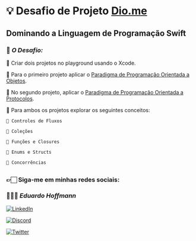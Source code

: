 
# 💡 Desafio de Projeto [Dio.me](https://www.dio.me/)

## Dominando a Linguagem de Programação Swift 
### 🎯 _**O Desafio:**_

🔵 Criar dois projetos no playground usando o Xcode.

🔵 Para o primeiro projeto aplicar o [Paradigma de Programação Orientada a Objetos](https://github.com/efhoffmann/DesafioDioPOO-POP/tree/main/DesafioDioPOO.playground).

🔵 No segundo projeto, aplicar o [Paradigma de Programação Orientada a Protocolos](https://github.com/efhoffmann/DesafioDioPOO-POP/tree/main/DesafioDioPOP.playground).

🔵 Para ambos os projetos explorar os seguintes conceitos:

    🔹 Controles de Fluxos

    🔹 Coleções

    🔹 Funções e Closures

    🔹 Enums e Structs

    🔹 Concorrências




##
##

### 👉🏻 Siga-me em minhas redes sociais:
### 🧔🏼‍♂️ _**Eduardo Hoffmann**_

[![LinkedIn](https://img.shields.io/badge/LinkedIn-FFF?style=for-the-badge&logo=linkedin&logoColor=0E76A8)](https://www.linkedin.com/in/eduardo.hoffmann/)

[![Discord](https://img.shields.io/badge/Discord-FFF?style=for-the-badge&logo=discord)](https://www.discord.com/in/hoffmann33/)

[![Twitter](https://img.shields.io/badge/Twitter-FFF?style=for-the-badge&logo=twitter)](https://twitter.com/DuHoffmann)





